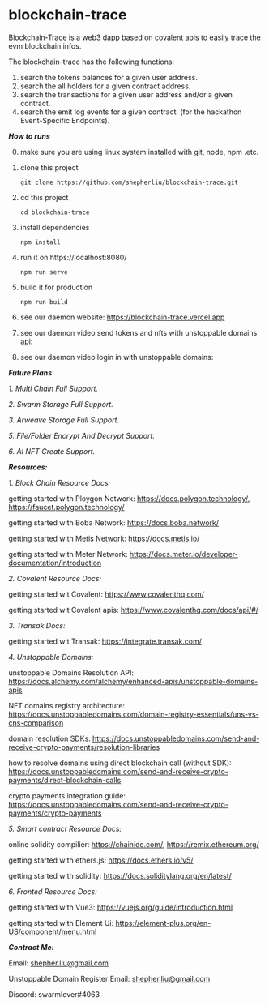 # blockchain-trace
 
 Blockchain-Trace is a web3 dapp based on covalent apis to easily trace the evm blockchain infos.
 
 The blockchain-trace has the following functions:
 
 1. search the tokens balances for a given user address.
 2. search the all holders for a given contract address.
 3. search the transactions for a given user address and/or a given contract.
 4. search the emit log events for a given contract. (for the hackathon Event-Specific Endpoints).

***How to runs***

 0. make sure you are using linux system installed with git, node, npm .etc.
 
 1. clone this project
   
        git clone https://github.com/shepherliu/blockchain-trace.git
      
 2. cd this project

        cd blockchain-trace
      
 3. install dependencies
 
        npm install
        
 4. run it on https://localhost:8080/

        npm run serve
        
 5. build it for production

        npm run build
        
 6. see our daemon website: https://blockchain-trace.vercel.app

 7. see our daemon video send tokens and nfts with unstoppable domains api:
 
 8. see our daemon video login in with unstoppable domains:

 ***Future Plans***:

   *1. Multi Chain Full Support.*
   
   *2. Swarm Storage Full Support.*
   
   *3. Arweave Storage Full Support.*
   
   *5. File/Folder Encrypt And Decrypt Support.*
   
   *6. AI NFT Create Support.*
   
***Resources:***

*1. Block Chain Resource Docs:*

   getting started with Ploygon Network: https://docs.polygon.technology/, https://faucet.polygon.technology/
   
   getting started with Boba Network: https://docs.boba.network/
   
   getting started with Metis Network: https://docs.metis.io/

   getting started with Meter Network: https://docs.meter.io/developer-documentation/introduction

*2. Covalent Resource Docs:*

   getting started wit Covalent:  https://www.covalenthq.com/
   
   getting started wit Covalent apis: https://www.covalenthq.com/docs/api/#/

*3. Transak Docs:*

   getting started wit Transak: https://integrate.transak.com/
   
*4. Unstoppable Domains:*

  unstoppable Domains Resolution API: https://docs.alchemy.com/alchemy/enhanced-apis/unstoppable-domains-apis

  NFT domains registry architecture: https://docs.unstoppabledomains.com/domain-registry-essentials/uns-vs-cns-comparison

  domain resolution SDKs: https://docs.unstoppabledomains.com/send-and-receive-crypto-payments/resolution-libraries 

  how to resolve domains using direct blockchain call (without SDK): https://docs.unstoppabledomains.com/send-and-receive-crypto-payments/direct-blockchain-calls 

  crypto payments integration guide: https://docs.unstoppabledomains.com/send-and-receive-crypto-payments/crypto-payments

*5. Smart contract Resource Docs:*

   online solidity compilier: https://chainide.com/, https://remix.ethereum.org/
   
   getting started with ethers.js: https://docs.ethers.io/v5/
   
   getting started with solidity: https://docs.soliditylang.org/en/latest/
   
*6. Fronted Resource Docs:*

   getting started with Vue3: https://vuejs.org/guide/introduction.html
   
   getting started with Element Ui: https://element-plus.org/en-US/component/menu.html
   
***Contract Me:***
  
   Email: shepher.liu@gmail.com

   Unstoppable Domain Register Email: shepher.liu@gmail.com
   
   Discord: swarmlover#4063

